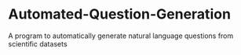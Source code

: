 # Automated-Question-Generation
A program to automatically generate natural language questions from scientific datasets
